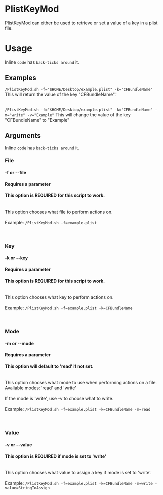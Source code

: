 # PlistKeyMod

PlistKeyMod can either be used to retrieve or set a value of a key in a plist file. 

# Usage
Inline `code` has `back-ticks around` it.
## Examples
`/PlistKeyMod.sh -f="$HOME/Desktop/example.plist" -k="CFBundleName"`
This will return the value of the key "CFBundleName".'<br><br>
<br>
`/PlistKeyMod.sh -f="$HOME/Desktop/example.plist" -k="CFBundleName" -m="write" -v="Example"`
This will change the value of the key "CFBundleName" to "Example"<br>
## Arguments
Inline `code` has `back-ticks around` it.

### File
#### -f or --file
#### Requires a parameter
#### This option is REQUIRED for this script to work.
<br>This option chooses what file to perform actions on.<br><br>
Example: `/PlistKeyMod.sh -f=example.plist`
<br><br><br>

### Key
#### -k or --key
#### Requires a parameter
#### This option is REQUIRED for this script to work.
<br>This option chooses what key to perform actions on.<br><br>
Example: `/PlistKeyMod.sh -f=example.plist -k=CFBundleName`
<br><br><br>

### Mode
#### -m or --mode
#### Requires a parameter
#### This option will default to 'read' if not set.
<br>This option chooses what mode to use when performing actions on a file.<br>
Avaliable modes: 'read' and 'write'
<br><br>
If the mode is 'write', use -v to choose what to write.
<br><br>
Example: `/PlistKeyMod.sh -f=example.plist -k=CFBundleName -m=read`
<br><br><br>


### Value
#### -v or --value
#### This option is REQUIRED if mode is set to 'write'
<br>This option chooses what value to assign a key if mode is set to 'write'.<br><br>
Example: `/PlistKeyMod.sh -f=example.plist -k=CFBundleName -m=write -value=StringToAssign`
<br><br><br>
